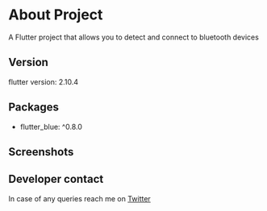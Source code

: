 # About Project

A Flutter project that allows you to detect and connect to bluetooth devices

## Version
flutter version: 2.10.4

## Packages
- flutter_blue: ^0.8.0

## Screenshots

## Developer contact
In case of any queries reach me on [Twitter](https://twitter.com/brian_1011_dev)

